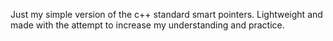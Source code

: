 Just my simple version of the c++ standard smart pointers. Lightweight and made
with the attempt to increase my understanding and practice.
